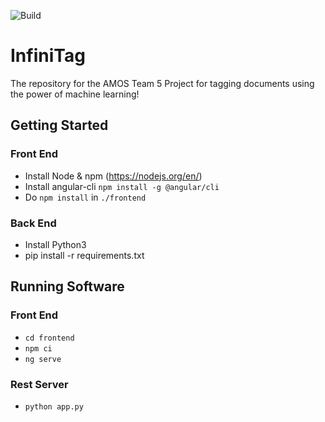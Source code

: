 
![Build](https://travis-ci.com/AMOS-5/infinitag.svg?branch=master)

# InfiniTag
The repository for the AMOS Team 5 Project for tagging
documents using the power of machine learning!

## Getting Started
### Front End
- Install Node & npm (https://nodejs.org/en/)
- Install angular-cli  `npm install -g @angular/cli`
- Do `npm install` in `./frontend`
### Back End
- Install Python3
- pip install -r requirements.txt

## Running Software
### Front End
- `cd frontend`
- `npm ci`
- `ng serve`

### Rest Server
- `python app.py`
